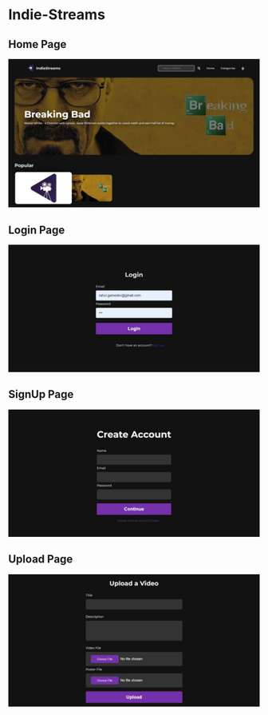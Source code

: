 # Indie-Streams

## Home Page
![Home Page](https://github.com/rahul-gamedev/Indie-Streams/blob/main/ScreenShots/Home.jpeg)

## Login Page
![Login Page](https://github.com/rahul-gamedev/Indie-Streams/blob/main/ScreenShots/login.jpeg)

## SignUp Page
![SignUp Page](https://github.com/rahul-gamedev/Indie-Streams/blob/main/ScreenShots/signup.jpeg)

## Upload Page
![Upload Page](https://github.com/rahul-gamedev/Indie-Streams/blob/main/ScreenShots/upload.jpeg)
